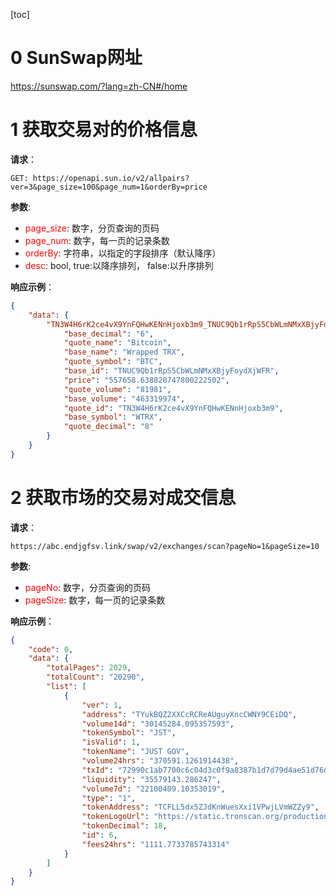 [toc]

# 0 SunSwap网址
https://sunswap.com/?lang=zh-CN#/home

# 1 获取交易对的价格信息

**请求**：
```
GET: https://openapi.sun.io/v2/allpairs?ver=3&page_size=100&page_num=1&orderBy=price
```

**参数**:
  - <font color=red>page_size</font>: 数字，分页查询的页码
  - <font color=red>page_num</font>: 数字，每一页的记录条数
  - <font color=red>orderBy</font>: 字符串，以指定的字段排序（默认降序）
  - <font color=red>desc</font>: bool, true:以降序排列， false:以升序排列

**响应示例**：
```json
{
    "data": {
        "TN3W4H6rK2ce4vX9YnFQHwKENnHjoxb3m9_TNUC9Qb1rRpS5CbWLmNMxXBjyFoydXjWFR": {
            "base_decimal": "6",
            "quote_name": "Bitcoin",
            "base_name": "Wrapped TRX",
            "quote_symbol": "BTC",
            "base_id": "TNUC9Qb1rRpS5CbWLmNMxXBjyFoydXjWFR",
            "price": "557658.638820747800222502",
            "quote_volume": "81981",
            "base_volume": "463319974",
            "quote_id": "TN3W4H6rK2ce4vX9YnFQHwKENnHjoxb3m9",
            "base_symbol": "WTRX",
            "quote_decimal": "8"
        }
    }
}
```

# 2 获取市场的交易对成交信息

**请求**：

```
https://abc.endjgfsv.link/swap/v2/exchanges/scan?pageNo=1&pageSize=10
```

**参数**:
 - <font color=red>pageNo</font>: 数字，分页查询的页码
 - <font color=red>pageSize</font>: 数字，每一页的记录条数

**响应示例**：

```json
{
    "code": 0,
    "data": {
        "totalPages": 2029,
        "totalCount": "20290",
        "list": [
            {
                "ver": 1,
                "address": "TYukBQZ2XXCcRCReAUguyXncCWNY9CEiDQ",
                "volume14d": "30145284.095357593",
                "tokenSymbol": "JST",
                "isValid": 1,
                "tokenName": "JUST GOV",
                "volume24hrs": "370591.1261914438",
                "txId": "72990c1ab7700c6c04d3c0f9a8387b1d7d79d4ae51d76db23f84d33bd75b6071",
                "liquidity": "35579143.286247",
                "volume7d": "22100409.10353019",
                "type": "1",
                "tokenAddress": "TCFLL5dx5ZJdKnWuesXxi1VPwjLVmWZZy9",
                "tokenLogoUrl": "https://static.tronscan.org/production/logo/just_icon.png",
                "tokenDecimal": 18,
                "id": 6,
                "fees24hrs": "1111.7733785743314"
            }
        ]
    }
}
```

